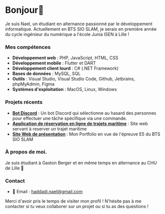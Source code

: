 # Bonjour👋

Je suis Nael,  un étudiant en alternance passionné par le développement informatique. Actuellement en BTS SIO SLAM, je serais en première année du cycle ingénieur du numérique a l'école Junia ISEN à Lille ! 

### Mes compétences

- **Développement web** : PHP, JavaScript, HTML, CSS
- **Développement mobile** : Flutter et DART
- **Développement client lourd** : C# (.NET Framework)
- **Bases de données** : MySQL, SQL
- **Outils** : Visual Studio, Visual Studio Code, Github, Jetbrains, phpMyAdmin, Figma 
- **Systèmes d'exploitation** : MacOS, Linux, Windows

### Projets récents

- **[Bot Discord](https://github.com/Xonodeh/BotDiscord)** : Un bot Discord qui sélectionne au hasard des personnes pour effectuer une tâche spécifique via une commande.
- **[Application de réservation en ligne de trajets maritime](https://github.com/Xonodeh/MarieTeam)** : Site web servant à reserver un trajet maritime 
- **[Site Web de présentation](https://github.com/Xonodeh/MarieTeam)** : Mon Portfolio en vue de l'épreuve E5 du BTS SIO SLAM

### À propos de moi.
Je suis étudiant à Gaston Berger et en même temps en alternance au CHU de Lille 👋

### Contact

- 📧 Email : [haddadi.nael@gmail.com](mailto:haddadi.nael@gmail.com)

Merci d'avoir pris le temps de visiter mon profil !
N'hésite pas à me contacter si tu veux collaborer sur un projet ou si tu as des questions !

